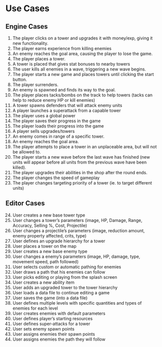 Use Cases
===

Engine Cases
---
1. The player clicks on a tower and upgrades it with money/exp, giving it new functionality.
2. The player earns experience from killing enemies
3. An enemy reaches the goal area, causing the player to lose the game.
4. The player places a tower.
5. A tower is placed that gives stat bonuses to nearby towers
6. The user kills all enemies in a wave, triggering a new wave begins.
7. The player starts a new game and places towers until clicking the start button.
8. The player surrenders.
9. An enemy is spawned and finds its way to the goal.
10. The player places tacks/bombs on the track to help towers (tacks can help to reduce enemy HP or kill enemies)
11. A tower spawns defenders that will attack enemy units
12. A player launches a superattack from a capable tower
13. The player uses a global power
14. The player saves their progress in the game
15. The player loads their progress into the game
16. A player sells upgrades/towers
17. An enemy comes in range of a specific tower.
18. An enemy reaches the goal area.
19. The player attempts to place a tower in an unplaceable area, but will not be allowed to. 
20. The player starts a new wave before the last wave has finished (new units will appear before all units from the previous wave have been killed).
21. The player upgrades their abilities in the shop after the round ends.
22. The player changes the speed of gameplay
23. The player changes targeting priority of a tower (ie. to target different units)

Editor Cases
---
24. User creates a new base tower type
25. User changes a tower’s parameters (image, HP, Damage, Range, Accuracy, Selling %, Cost, Projectile)
26. User changes a projectile’s parameters (image, reduction amount, enemy property affected, crits, type)
27. User defines an upgrade hierarchy for a tower
28. User places a tower on the map
29. User creates a new base enemy type
30. User changes a enemy’s parameters (image, HP, damage, type, movement speed, path followed)
31. User selects custom or automatic pathing for enemies
32. User draws a path that his enemies can follow
33. User picks editing or playing from the splash screen
34. User creates a new ability item
35. User adds an upgraded tower to the tower hierarchy
36. User loads a data file to continue editing a game
37. User saves the game (into a data file)
38. User defines multiple levels with specific quantities and types of enemies for each level
39. User creates enemies with default parameters
40. User defines player’s starting resources
41. User defines super-attacks for a tower
42. User sets enemy spawn points
43. User assigns enemies their spawn points
44. User assigns enemies the path they will follow
